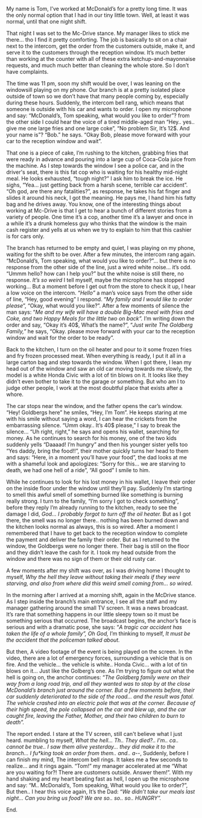 My name is Tom, I’ve worked at McDonald’s for a pretty long time. It was the only normal option that I had in our tiny little town. Well, at least it was normal, until that one night shift.

That night I was set to the Mc-Drive stance. My manager likes to stick me there… tho I find it pretty comforting. The job is basically to sit on a chair next to the intercom, get the order from the customers outside, make it, and serve it to the customers through the reception window. It’s much better than working at the counter with all of these extra ketchup-and-mayonnaise requests, and much much better than cleaning the whole store. So I don’t have complaints.

The time was 11 pm, soon my shift would be over, I was leaning on the windowsill playing on my phone. Our branch is at a pretty isolated place outside of town so we don’t have that many people coming by, especially during these hours. Suddenly, the intercom bell rang, which means that someone is outside with his car and wants to order. I open my microphone and say: “McDonald’s, Tom speaking, what would you like to order”? from the other side I could hear the voice of a tired middle-aged man “Hey.. yes.. give me one large fries and one large coke”, “No problem Sir, It’s 12$. And your name is”? “Bob.” he says. “Okay Bob, please move forward with your car to the reception window and wait”.

That one is a piece of cake, I’m rushing to the kitchen, grabbing fries that were ready in advance and pouring into a large cup of Coca-Cola juice from the machine. As I step towards the window I see a police car, and in the driver's seat, there is this fat cop who is waiting for his healthy mid-night meal. He looks exhausted, “tough night?” I ask him to break the ice. He sighs, “Yea… just getting back from a harsh scene, terrible car accident”.  “Oh god, are there any fatalities?”, as response, he takes his fat finger and slides it around his neck, I got the meaning. He pays me, I hand him his fatty bag and he drives away. You know, one of the interesting things about working at Mc-Drive is that I get to hear a bunch of different stories from a variety of people. One time it’s a cop, another time it’s a lawyer and once in a while it’s a drunk homeless guy who thinks that the window is the main cash register and yells at us when we try to explain to him that this cashier is for cars only. 

The branch has returned to be empty and quiet, I was playing on my phone, waiting for the shift to be over. After a few minutes, the intercom rang again. “McDonald’s, Tom speaking, what would you like to order?”... but there is no response from the other side of the line, just a wired white noise… it’s odd. “Ummm hello? how can I help you?” but the white noise is still there, no response. *It’s so weird* I tell myself, maybe the microphone has stopped working… But a moment before I get out from the store to check it up, I hear a low voice on the intercom. “*Hello”* a man’s voice says from the other side of line, “Hey, good evening” I respond. “*My family and I would like to order please*”, “Okay, what would you like?”. After a few moments of silence the man says: “*Me and my wife will have a double Big-Mac meal with fries and Coke, and two Happy Meals for the little two on back”.* I’m writing down the order and say, “Okay it’s 40$, What’s the name?”, “*Just write The Goldberg Family,”* he says, “Okay. please move forward with your car to the reception window and wait for the order to be ready”. 

Back to the kitchen, I turn on the oil heater and pour to it some frozen fries and fry frozen processed meat. When everything is ready, I put it all in a large carton bag and step towards the window. When I got there,  I lean my head out of the window and saw an old car moving towards me slowly, the model is a white Honda Civic with a lot of tin blows on it. It looks like they didn’t even bother to take it to the garage or something. But who am I to judge other people, I work at the most doubtful place that exists after a whore.  

The car stops near the window, and the father opens the car’s window. “Hey! Goldbergs here” he smiles, “Hey, I’m Tom”. He keeps staring at me with his smile without saying a word, I can hear the crickets from the embarrassing silence. “Umm okay.. It’s 40$ please,” I say to break the silence... “Uh right, right,” he says and opens his wallet, searching for money. As he continues to search for his money, one of the two kids suddenly yells “Daaaad! I’m hungry” and then his younger sister yells too “Yes daddy, bring the food!!”, their mother quickly turns her head to them and says: “Here, in a moment you’ll have your food”, the dad looks at me with a shameful look and apologizes: “Sorry for this… we are starving to death, we had one hell of a ride”, “All good” I smile to him.

While he continues to look for his lost money in his wallet, I leave their order on the inside floor under the window until they’ll pay. Suddenly I’m starting to smell this awful smell of something burned like something is burning really strong. I turn to the family, “I’m sorry I got to check something”, before they reply I’m already running to the kitchen, ready to see the damage I did, *God... I probably forgot to turn off the oil heater.* But as I got there, the smell was no longer there.. nothing has been burned down and the kitchen looks normal as always, this is so wired. After a moment I remembered that I have to get back to the reception window to complete the payment and deliver the family their order. But as I returned to the window, the Goldbergs were no longer there. Their bag is still on the floor and they didn’t leave the cash for it. I took my head outside from the window and there was no sign of them or their old rusty car. 

A few moments after my shift was over, as I was driving home I thought to myself, *Why the hell they leave without taking their meals if they were starving, and also from where did this weird smell coming from… so wired*. 

In the morning after I arrived at a morning shift, again in the McDrive stance. As I step inside the branch’s main entrance, I see all the staff and my manager gathering around the small TV screen. It was a news broadcast. It’s rare that something happens in our little sleepy town so it must be something serious that occurred. The broadcast begins, the anchor’s face is serious and with a dramatic pose, she says: “*A tragic car accident has taken the life of a whole family”, Oh God,* I’m thinking to myself, *It must be the accident that the policeman talked about.* 

But then, A video footage of the event is being played on the screen. In the video, there are a lot of emergency forces, surrounding a vehicle that is on fire. And the vehicle… the vehicle is white.. Honda Civic... with a lot of tin blows on it… Just like the Golberg’s one. As I’m trying to figure out what the hell is going on, the anchor continues: “*The Goldberg family were on their way from a long road trip, and all they wanted was to stop by at the close McDonald’s branch just around the corner. But a few moments before, their car suddenly deteriorated to the side of the road… and the result was fatal. The vehicle crashed into an electric pole that was at the corner. Because of their high speed, the pole collapsed on the car and blew up, and the car caught fire, leaving the Father, Mother, and their two children to burn to death”.* 

The report ended. I stare at the TV screen, still can't believe what I just heard. mumbling to myself, *What the hell… Th.. They died?.. I'm.. ca.. cannot be true.. I saw them alive yesterday… they did make it to the branch… I fu\*king took an order from them.. and.. a-*\-, Suddenly, before I can finish my mind, The intercom bell rings. It takes me a few seconds to realize… and it rings again. “Tom!” my manager accelerated at me “What are you waiting for?! There are customers outside. Answer them!”. With my hand shaking and my heart beating fast as hell, I open up the microphone and say: “M.. McDonald’s, Tom speaking, What would you like to order?”, But then.. I hear this voice again, It’s the Dad: “*We didn’t take our meals last night… Can you bring us food? We are so.. so.. so.. HUNGRY”.*

End.